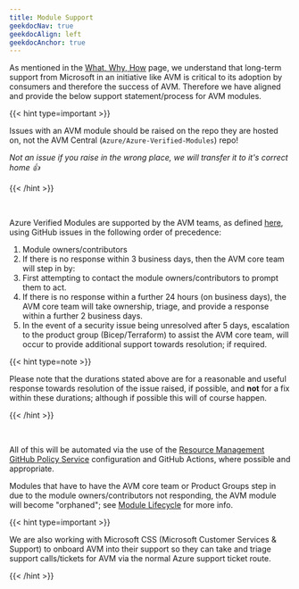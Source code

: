 ```yaml
---
title: Module Support
geekdocNav: true
geekdocAlign: left
geekdocAnchor: true
---
```


As mentioned in the [What, Why, How](/Azure-Verified-Modules/concepts//what-why-how) page, we understand that long-term support from Microsoft in an initiative like AVM is critical to its adoption by consumers and therefore the success of AVM. Therefore we have aligned and provide the below support statement/process for AVM modules.

{{< hint type=important >}}

Issues with an AVM module should be raised on the repo they are hosted on, not the AVM Central (`Azure/Azure-Verified-Modules`) repo!

*Not an issue if you raise in the wrong place, we will transfer it to it's correct home 👍*

{{< /hint >}}

<br>

Azure Verified Modules are supported by the AVM teams, as defined [here](/Azure-Verified-Modules/specs/shared/team-definitions/), using GitHub issues in the following order of precedence:

1. Module owners/contributors
2. If there is no response within 3 business days, then the AVM core team will step in by:
3. First attempting to contact the module owners/contributors to prompt them to act.
4. If there is no response within a further 24 hours (on business days), the AVM core team will take ownership, triage, and provide a response within a further 2 business days.
5. In the event of a security issue being unresolved after 5 days, escalation to the product group (Bicep/Terraform) to assist the AVM core team, will occur to provide additional support towards resolution; if required.

{{< hint type=note >}}

Please note that the durations stated above are for a reasonable and useful response towards resolution of the issue raised, if possible, and **not** for a fix within these durations; although if possible this will of course happen.

{{< /hint >}}

<br>

All of this will be automated via the use of the [Resource Management GitHub Policy Service](https://microsoft.github.io/GitOps/policies/resource-management.html) configuration and GitHub Actions, where possible and appropriate.

Modules that have to have the AVM core team or Product Groups step in due to the module owners/contributors not responding, the AVM module will become "orphaned"; see [Module Lifecycle](/Azure-Verified-Modules/specs/shared/module-lifecycle/) for more info.

{{< hint type=important >}}

We are also working with Microsoft CSS (Microsoft Customer Services & Support) to onboard AVM into their support so they can take and triage support calls/tickets for AVM via the normal Azure support ticket route.

{{< /hint >}}
